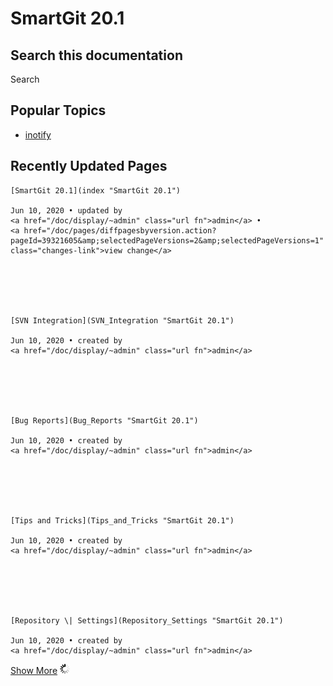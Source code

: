 # SmartGit 20.1





  







## Search this documentation






Search


## Popular Topics

-   <a href="/doc/label/SG/inotify" class="label">inotify</a>





  





## Recently Updated Pages








    [SmartGit 20.1](index "SmartGit 20.1")

    Jun 10, 2020 • updated by
    <a href="/doc/display/~admin" class="url fn">admin</a> •
    <a href="/doc/pages/diffpagesbyversion.action?pageId=39321605&amp;selectedPageVersions=2&amp;selectedPageVersions=1" class="changes-link">view change</a>






    [SVN Integration](SVN_Integration "SmartGit 20.1")

    Jun 10, 2020 • created by
    <a href="/doc/display/~admin" class="url fn">admin</a>






    [Bug Reports](Bug_Reports "SmartGit 20.1")

    Jun 10, 2020 • created by
    <a href="/doc/display/~admin" class="url fn">admin</a>






    [Tips and Tricks](Tips_and_Tricks "SmartGit 20.1")

    Jun 10, 2020 • created by
    <a href="/doc/display/~admin" class="url fn">admin</a>






    [Repository \| Settings](Repository_Settings "SmartGit 20.1")

    Jun 10, 2020 • created by
    <a href="/doc/display/~admin" class="url fn">admin</a>




<a href="/doc/plugins/recently-updated/changes.action?theme=concise&amp;pageSize=5&amp;startIndex=5&amp;searchToken=7324&amp;spaceKeys=SG201&amp;contentType=page" class="more-link">Show More</a>
![](images/icons/wait.gif)







